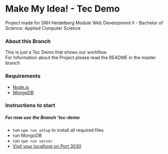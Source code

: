 # Make My Idea! - Tec Demo

Project made for SRH Heidelberg Module Web Development II - Bachelor of Science: Applied Computer Science

### About this Branch

This is just a Tec Demo that shows our workflow.  
For Information about the Project please read the README in the master branch

### Requirements
- [Node.js](https://nodejs.org/en/)
- [MongoDB](https://www.mongodb.org/downloads#production)


### Instructions to start

##### For now use the Branch 'tec-demo

- run `npm run setup` to install all required files
- run MongoDB
- run `npm run server`
- [Visit your localhost on Port 3030](http://localhost:3030/)
